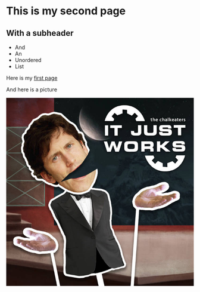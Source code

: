 # This is my second page

## With a subheader

- And
- An
- Unordered
- List

Here is my [first page](https://persephonehd.github.io)

And here is a picture

![It just works](https://github.com/PersephoneHD/persephonehd.github.io/blob/main/it_just_works.jpg)